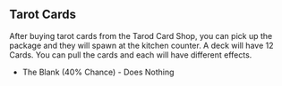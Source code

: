 ## Tarot Cards
After buying tarot cards from the Tarod Card Shop, you can pick up the package and they will spawn at the kitchen counter. A deck will have 12 Cards. You can pull the cards and each will have different effects.

* The Blank (40% Chance) - Does Nothing
